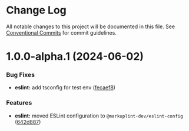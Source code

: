 # Change Log

All notable changes to this project will be documented in this file.
See [Conventional Commits](https://conventionalcommits.org) for commit guidelines.

# 1.0.0-alpha.1 (2024-06-02)


### Bug Fixes

* **eslint:** add tsconfig for test env ([fecaef8](https://github.com/markuplint/markuplint/commit/fecaef8e4878dba9552e864c83f3ab6e3651ade1))


### Features

* **eslint:** moved ESLint configuration to `@markuplint-dev/eslint-config` ([642d887](https://github.com/markuplint/markuplint/commit/642d887be920e610617fc93abb13db7c7f21eb70))
